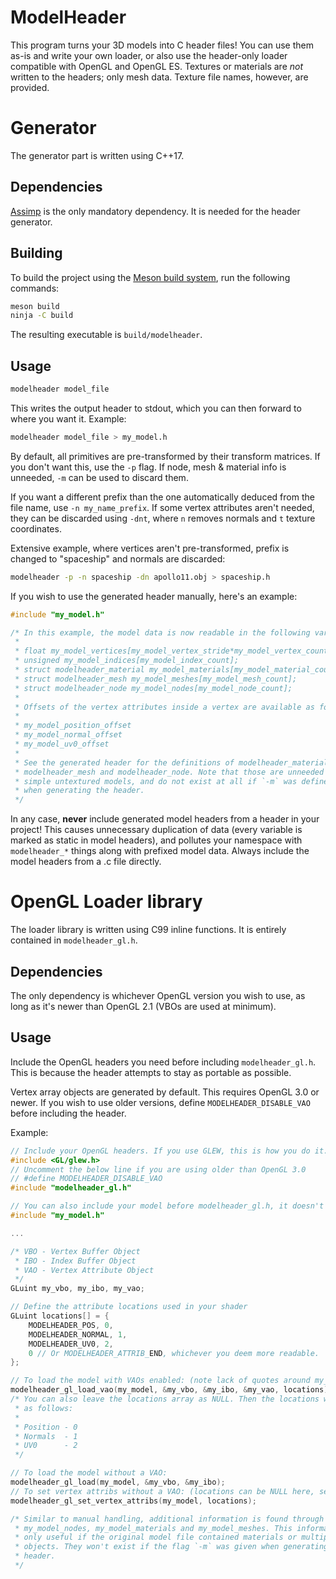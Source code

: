ModelHeader
===========

This program turns your 3D models into C header files! You can use them as-is
and write your own loader, or also use the header-only loader compatible with
OpenGL and OpenGL ES. Textures or materials are _not_ written to the headers;
only mesh data. Texture file names, however, are provided.

# Generator

The generator part is written using C++17.

## Dependencies

[Assimp](http://www.assimp.org/) is the only mandatory dependency. It is needed
for the header generator.

## Building

To build the project using the [Meson build system](https://mesonbuild.com/),
run the following commands:

```sh
meson build
ninja -C build
```

The resulting executable is `build/modelheader`.

## Usage

```sh
modelheader model_file
```

This writes the output header to stdout, which you can then forward to where
you want it. Example:

```sh
modelheader model_file > my_model.h
```

By default, all primitives are pre-transformed by their transform matrices. If
you don't want this, use the `-p` flag. If node, mesh & material info is
unneeded, `-m` can be used to discard them.

If you want a different prefix than the one automatically deduced from the file
name, use `-n my_name_prefix`.  If some vertex attributes aren't needed, they
can be discarded using `-dnt`, where `n` removes normals and `t` texture
coordinates. 

Extensive example, where vertices aren't pre-transformed, prefix is changed to
"spaceship" and normals are discarded:

```sh
modelheader -p -n spaceship -dn apollo11.obj > spaceship.h
```

If you wish to use the generated header manually, here's an example:

```c
#include "my_model.h"

/* In this example, the model data is now readable in the following variables.
 *
 * float my_model_vertices[my_model_vertex_stride*my_model_vertex_count]; 
 * unsigned my_model_indices[my_model_index_count];
 * struct modelheader_material my_model_materials[my_model_material_count];
 * struct modelheader_mesh my_model_meshes[my_model_mesh_count];
 * struct modelheader_node my_model_nodes[my_model_node_count];
 *
 * Offsets of the vertex attributes inside a vertex are available as follows:
 *
 * my_model_position_offset
 * my_model_normal_offset
 * my_model_uv0_offset
 *
 * See the generated header for the definitions of modelheader_material,
 * modelheader_mesh and modelheader_node. Note that those are unneeded for
 * simple untextured models, and do not exist at all if `-m` was defined
 * when generating the header.
 */
```

In any case, **never** include generated model headers from a header in your
project! This causes unnecessary duplication of data (every variable is marked
as static in model headers), and pollutes your namespace with `modelheader_*`
things along with prefixed model data. Always include the model headers from a
.c file directly.

# OpenGL Loader library

The loader library is written using C99 inline functions. It is entirely
contained in `modelheader_gl.h`.

## Dependencies

The only dependency is whichever OpenGL version you wish to use, as long as it's
newer than OpenGL 2.1 (VBOs are used at minimum).

## Usage

Include the OpenGL headers you need before including `modelheader_gl.h`. This
is because the header attempts to stay as portable as possible.

Vertex array objects are generated by default. This requires OpenGL 3.0 or
newer. If you wish to use older versions, define `MODELHEADER_DISABLE_VAO`
before including the header.

Example:

```c
// Include your OpenGL headers. If you use GLEW, this is how you do it.
#include <GL/glew.h>
// Uncomment the below line if you are using older than OpenGL 3.0
// #define MODELHEADER_DISABLE_VAO
#include "modelheader_gl.h"

// You can also include your model before modelheader_gl.h, it doesn't matter.
#include "my_model.h"

...

/* VBO - Vertex Buffer Object
 * IBO - Index Buffer Object
 * VAO - Vertex Attribute Object
 */
GLuint my_vbo, my_ibo, my_vao;

// Define the attribute locations used in your shader
GLuint locations[] = {
    MODELHEADER_POS, 0,
    MODELHEADER_NORMAL, 1,
    MODELHEADER_UV0, 2,
    0 // Or MODELHEADER_ATTRIB_END, whichever you deem more readable.
};

// To load the model with VAOs enabled: (note lack of quotes around my_model)
modelheader_gl_load_vao(my_model, &my_vbo, &my_ibo, &my_vao, locations);
/* You can also leave the locations array as NULL. Then the locations will be
 * as follows:
 *
 * Position - 0
 * Normals  - 1
 * UV0      - 2
 */

// To load the model without a VAO:
modelheader_gl_load(my_model, &my_vbo, &my_ibo);
// To set vertex attribs without a VAO: (locations can be NULL here, see above)
modelheader_gl_set_vertex_attribs(my_model, locations);

/* Similar to manual handling, additional information is found through
 * my_model_nodes, my_model_materials and my_model_meshes. This information is
 * only useful if the original model file contained materials or multiple
 * objects. They won't exist if the flag `-m` was given when generating the
 * header.
 */
```
